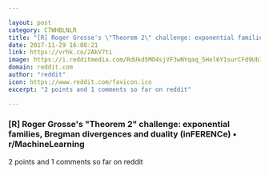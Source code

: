 ```yaml
---

layout: post
category: C7WHBLNLR
title: "[R] Roger Grosse's \"Theorem 2\" challenge: exponential families, Bregman divergences and duality (inFERENCe) • r/MachineLearning"
date: 2017-11-29 16:08:21
link: https://vrhk.co/2AkV7ti
image: https://i.redditmedia.com/RdUkd5MO4sjVF3wNYqaq_5Hel6Y1surCFd9UbIkc4to.jpg?w=320&s=6bf79babb367c314ddd3eb06367df7ea
domain: reddit.com
author: "reddit"
icon: https://www.reddit.com/favicon.ico
excerpt: "2 points and 1 comments so far on reddit"

---
```


### [R] Roger Grosse's "Theorem 2" challenge: exponential families, Bregman divergences and duality (inFERENCe) • r/MachineLearning

2 points and 1 comments so far on reddit
